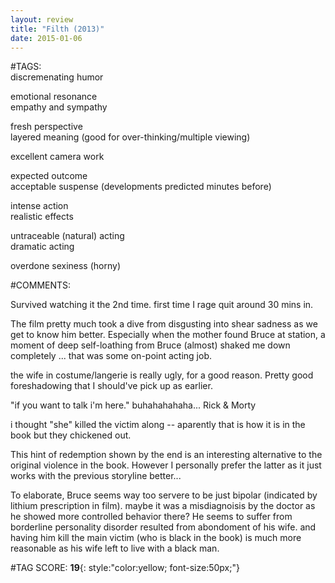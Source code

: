 ```yaml
---  
layout: review  
title: "Filth (2013)"  
date: 2015-01-06  
---  
```

  
#TAGS:  
discremenating humor  
  
emotional resonance  
empathy and sympathy  
  
fresh perspective  
layered meaning (good for over-thinking/multiple viewing)  
  
excellent camera work  
  
expected outcome  
acceptable suspense (developments predicted minutes before)  
  
intense action  
realistic effects  
  
untraceable (natural) acting  
dramatic acting  
  
overdone sexiness (horny)  
  
#COMMENTS:  
  
Survived watching it the 2nd time. first time I rage quit around 30 mins in.  
  
The film pretty much took a dive from disgusting into shear sadness as we get to know him better. Especially when the mother found Bruce at station, a moment of deep self-loathing from Bruce (almost) shaked me down completely ... that was some on-point acting job.  
  
the wife in costume/langerie is really ugly, for a good reason. Pretty good foreshadowing that I should've pick up as earlier.  
  
"if you want to talk i'm here." buhahahahaha... Rick & Morty  
  
i thought "she" killed the victim along -- aparently that is how it is in the book but they chickened out.  
  
This hint of redemption shown by the end is an interesting alternative to the original violence in the book. However I personally prefer the latter as it just works with the previous storyline better...  
  
To elaborate, Bruce seems way too servere to be just bipolar (indicated by lithium prescription in film). maybe it was a misdiagnoisis by the doctor as he showed more controlled behavior there? He seems to suffer from borderline personality disorder resulted from abondoment of his wife. and having him kill the main victim (who is black in the book) is much more reasonable as his wife left to live with a black man.  
  
  
  
  
  
#TAG SCORE: **19**{: style:"color:yellow; font-size:50px;"}  
